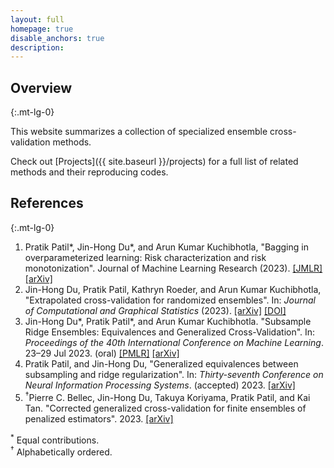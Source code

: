 ```yaml
---
layout: full
homepage: true
disable_anchors: true
description: 
---
```







<div class="row">
<div class="col-lg-6" markdown="1">

## Overview
{:.mt-lg-0}

This website summarizes a collection of specialized ensemble cross-validation methods.

Check out [Projects]({{ site.baseurl }}/projects) for a full list of related methods and their reproducing codes.


</div>
<div class="col-lg-6" markdown="1">

## References
{:.mt-lg-0}



1. Pratik Patil\*, Jin-Hong Du\*, and Arun Kumar Kuchibhotla, "Bagging in overparameterized learning: Risk characterization and risk monotonization". Journal of Machine Learning Research (2023). [[JMLR]](http://jmlr.org/papers/v24/23-0887.html) [[arXiv]](https://doi.org/10.48550/arXiv.2210.11445)
1. Jin-Hong Du, Pratik Patil, Kathryn Roeder, and Arun Kumar Kuchibhotla, "Extrapolated cross-validation for randomized ensembles". In: *Journal of Computational and Graphical Statistics* (2023). [[arXiv]](https://arxiv.org/abs/2302.13511) [[DOI]](https://doi.org/10.1080/10618600.2023.2288194)
1. Jin-Hong Du\*, Pratik Patil\*, and Arun Kumar Kuchibhotla. "Subsample Ridge Ensembles: Equivalences and Generalized Cross-Validation". In: *Proceedings of the 40th International Conference on Machine Learning*. 23–29 Jul 2023. (oral) [[PMLR]](https://proceedings.mlr.press/v202/du23d.html) [[arXiv]](https://doi.org/10.48550/arXiv.2304.13016)
1. Pratik Patil, and Jin-Hong Du, "Generalized equivalences between subsampling and ridge regularization". In: *Thirty-seventh Conference on Neural Information Processing Systems*. (accepted) 2023. [[arXiv]](https://doi.org/10.48550/arXiv.2305.18496)
1. <sup>&dagger;</sup>Pierre C. Bellec, Jin-Hong Du, Takuya Koriyama, Pratik Patil, and Kai Tan. "Corrected generalized cross-validation for finite ensembles of penalized estimators". 2023. [[arXiv]](https://arxiv.org/abs/2310.01374)

<sup>\*</sup> Equal contributions.<br>
<sup>&dagger;</sup> Alphabetically ordered.

</div>
</div>

